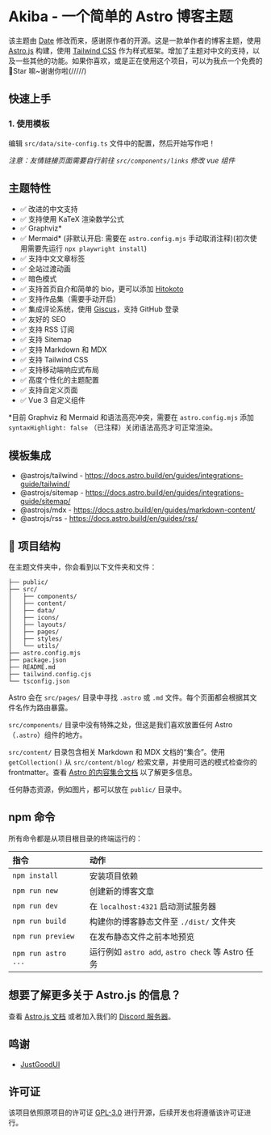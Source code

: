 # Akiba - 一个简单的 Astro 博客主题

该主题由 [Date](https://github.com/JustGoodUI/dante-astro-theme) 修改而来，感谢原作者的开源。这是一款单作者的博客主题，使用 [Astro.js](https://astro.build/) 构建，使用 [Tailwind CSS](https://tailwindcss.com/) 作为样式框架。增加了主题对中文的支持，以及一些其他的功能。如果你喜欢，或是正在使用这个项目，可以为我点一个免费的 🌟Star 嘛~谢谢你啦(/////)

## 快速上手

### 1. 使用模板

编辑 `src/data/site-config.ts` 文件中的配置，然后开始写作吧！

*注意：友情链接页面需要自行前往 `src/components/links` 修改 vue 组件*

## 主题特性

- ✅ 改进的中文支持
- ✅ 支持使用 KaTeX 渲染数学公式
- ✅ Graphviz*
- ✅ Mermaid* (非默认开启: 需要在 `astro.config.mjs` 手动取消注释)(初次使用需要先运行 `npx playwright install`)
- ✅ 支持中文文章标签
- ✅ 全站过渡动画
- ✅ 暗色模式
- ✅ 支持首页自介和简单的 bio，更可以添加 [Hitokoto](https://hitokoto.cn/)
- ✅ 支持作品集（需要手动开启）
- ✅ 集成评论系统，使用 [Giscus](https://giscus.app/)，支持 GitHub 登录
- ✅ 友好的 SEO
- ✅ 支持 RSS 订阅
- ✅ 支持 Sitemap
- ✅ 支持 Markdown 和 MDX
- ✅ 支持 Tailwind CSS
- ✅ 支持移动端响应式布局
- ✅ 高度个性化的主题配置
- ✅ 支持自定义页面
- ✅ Vue 3 自定义组件

*目前 Graphviz 和 Mermaid 和语法高亮冲突，需要在 `astro.config.mjs` 添加 `syntaxHighlight: false` （已注释）关闭语法高亮才可正常渲染。

## 模板集成

- @astrojs/tailwind - https://docs.astro.build/en/guides/integrations-guide/tailwind/
- @astrojs/sitemap - https://docs.astro.build/en/guides/integrations-guide/sitemap/
- @astrojs/mdx - https://docs.astro.build/en/guides/markdown-content/
- @astrojs/rss - https://docs.astro.build/en/guides/rss/

## 🚀 项目结构

在主题文件夹中，你会看到以下文件夹和文件：

```text
├── public/
├── src/
│   ├── components/
│   ├── content/
│   ├── data/
│   ├── icons/
│   ├── layouts/
│   ├── pages/
│   ├── styles/
│   └── utils/
├── astro.config.mjs
├── package.json
├── README.md
├── tailwind.config.cjs
└── tsconfig.json
```

Astro 会在 `src/pages/` 目录中寻找 `.astro` 或 `.md` 文件。每个页面都会根据其文件名作为路由暴露。

`src/components/` 目录中没有特殊之处，但这是我们喜欢放置任何 Astro（`.astro`）组件的地方。

`src/content/` 目录包含相关 Markdown 和 MDX 文档的“集合”。使用 `getCollection()` 从 `src/content/blog/` 检索文章，并使用可选的模式检查你的 frontmatter。查看 [Astro 的内容集合文档](https://docs.astro.build/en/guides/content-collections/) 以了解更多信息。

任何静态资源，例如图片，都可以放在 `public/` 目录中。

## npm 命令

所有命令都是从项目根目录的终端运行的：

| 指令| 动作|
| :------------------------ | :----------------------------------------------- |
| `npm install` | 安装项目依赖 |
| `npm run new` | 创建新的博客文章 |
| `npm run dev` | 在 `localhost:4321` 启动测试服务器 |
| `npm run build` | 构建你的博客静态文件至 `./dist/` 文件夹 |
| `npm run preview` | 在发布静态文件之前本地预览 |
| `npm run astro ...` | 运行例如 `astro add`, `astro check` 等 Astro 任务 |

## 想要了解更多关于 Astro.js 的信息？

查看 [Astro.js 文档](https://docs.astro.build) 或者加入我们的 [Discord 服务器](https://astro.build/chat)。

## 鸣谢

- [JustGoodUI](https://github.com/JustGoodUI/)

## 许可证

该项目依照原项目的许可证 [GPL-3.0](https://github.com/mitian233/astro-theme-akiba/blob/main/LICENSE) 进行开源，后续开发也将遵循该许可证进行。
